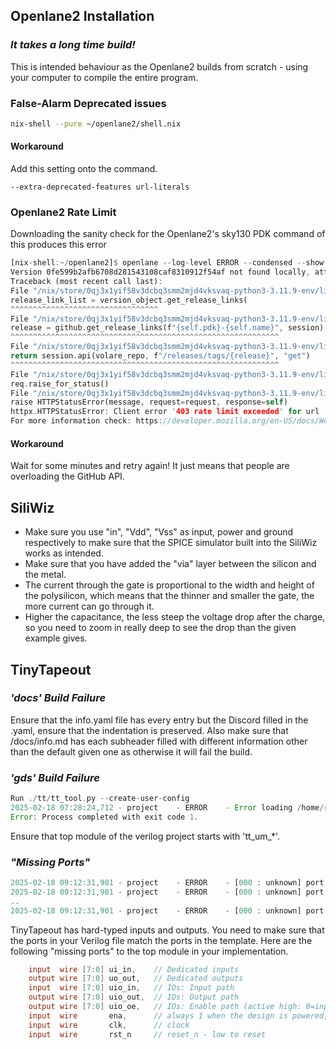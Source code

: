 ## Openlane2 Installation

### *It takes a long time build!*

This is intended behaviour as the Openlane2 builds from scratch - using your computer to compile the entire program.

### False-Alarm Deprecated issues
```zsh
nix-shell --pure ~/openlane2/shell.nix
```
#### Workaround
Add this setting onto the command.
```
--extra-deprecated-features url-literals
```

### Openlane2 Rate Limit

Downloading the sanity check for the Openlane2's sky130 PDK command of this produces this error
```rust
[nix-shell:~/openlane2]$ openlane --log-level ERROR --condensed --show-progress-bar --smoke-test
Version 0fe599b2afb6708d281543108caf8310912f54af not found locally, attempting to download…
Traceback (most recent call last):
File "/nix/store/0qj3x1yif58v3dcbq3smm2mjd4vksvaq-python3-3.11.9-env/lib/python3.11/site-packages/volare/manage.py", line 181, in fetch
release_link_list = version_object.get_release_links(
^^^^^^^^^^^^^^^^^^^^^^^^^^^^^^^^^
File "/nix/store/0qj3x1yif58v3dcbq3smm2mjd4vksvaq-python3-3.11.9-env/lib/python3.11/site-packages/volare/common.py", line 192, in get_release_links
release = github.get_release_links(f"{self.pdk}-{self.name}", session)
^^^^^^^^^^^^^^^^^^^^^^^^^^^^^^^^^^^^^^^^^^^^^^^^^^^^^^^^^^^^
File "/nix/store/0qj3x1yif58v3dcbq3smm2mjd4vksvaq-python3-3.11.9-env/lib/python3.11/site-packages/volare/github.py", line 177, in get_release_links
return session.api(volare_repo, f"/releases/tags/{release}", "get")
^^^^^^^^^^^^^^^^^^^^^^^^^^^^^^^^^^^^^^^^^^^^^^^^^^^^^^^^^^^^
File "/nix/store/0qj3x1yif58v3dcbq3smm2mjd4vksvaq-python3-3.11.9-env/lib/python3.11/site-packages/volare/github.py", line 140, in api
req.raise_for_status()
File "/nix/store/0qj3x1yif58v3dcbq3smm2mjd4vksvaq-python3-3.11.9-env/lib/python3.11/site-packages/httpx/_models.py", line 761, in raise_for_status
raise HTTPStatusError(message, request=request, response=self)
httpx.HTTPStatusError: Client error '403 rate limit exceeded' for url 'https://api.github.com/repos/efabless/volare/releases/tags/sky130-0fe599b2afb6708d281543108caf8310912f54af'
For more information check: https://developer.mozilla.org/en-US/docs/Web/HTTP/Status/403
```
#### Workaround
Wait for some minutes and retry again! It just means that people are overloading the GitHub API.

## SiliWiz


- Make sure you use "in", "Vdd", "Vss" as input, power and ground respectively to make sure that the SPICE simulator built into the SiliWiz works as intended.
- Make sure that you have added the "via" layer between the silicon and the metal.
- The current through the gate is proportional to the width and height of the polysilicon, which means that the thinner and smaller the gate, the more current can go through it.
- Higher the capacitance, the less steep the voltage drop after the charge, so you need to zoom in really deep to see the drop than the given example gives.

## TinyTapeout

### *'docs' Build Failure*

Ensure that the info.yaml file has every entry but the Discord filled in the .yaml,
ensure that the indentation is preserved.
Also make sure that /docs/info.md has each subheader filled with different information other than the default given one as otherwise it will fail the build.

### *'gds' Build Failure*

```rust
Run ./tt/tt_tool.py --create-user-config
2025-02-18 07:28:24,712 - project    - ERROR    - Error loading /home/runner/work/ta-test-run/ta-test-run/info.yaml: Top module must start with 'tt_um_' (e.g. tt_um_my_project)
Error: Process completed with exit code 1.
```

Ensure that top module of the verilog project starts with 'tt_um_*'.

### *"Missing Ports"*

```rust
2025-02-18 09:12:31,901 - project    - ERROR    - [000 : unknown] port 'ena' missing from top module ('tt_um_up_down_counter')
2025-02-18 09:12:31,901 - project    - ERROR    - [000 : unknown] port 'rst_en' missing from top module ('tt_um_up_down_counter')
..
2025-02-18 09:12:31,901 - project    - ERROR    - [000 : unknown] port 'ui_in' missing from top module ('tt_um_up_down_counter')
```

TinyTapeout has hard-typed inputs and outputs. You need to make sure that the ports in your Verilog file match the ports in the template. Here are the following "missing ports" to the top module in your implementation.

```verilog
    input  wire [7:0] ui_in,    // Dedicated inputs
    output wire [7:0] uo_out,   // Dedicated outputs
    input  wire [7:0] uio_in,   // IOs: Input path
    output wire [7:0] uio_out,  // IOs: Output path
    output wire [7:0] uio_oe,   // IOs: Enable path (active high: 0=input, 1=output)
    input  wire       ena,      // always 1 when the design is powered, so you can ignore it
    input  wire       clk,      // clock
    input  wire       rst_n     // reset_n - low to reset
```
